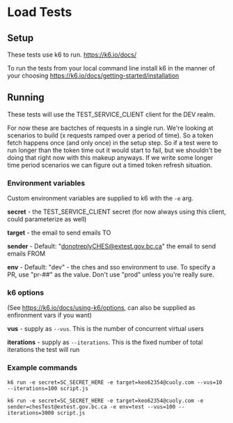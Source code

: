 # Load Tests

## Setup

These tests use k6 to run. <https://k6.io/docs/>

To run the tests from your local command line install
k6 in the manner of your choosing
<https://k6.io/docs/getting-started/installation>

## Running

These tests will use the TEST_SERVICE_CLIENT client for the DEV realm.

For now these are bactches of requests in a single run. We're looking at scenarios to build (x requests ramped over a period of time). So a token fetch happens once (and only once) in the setup step. So if a test were to run longer than the token time out it would start to fail, but we shouldn't be doing that right now with this makeup anyways. If we write some longer time period scenarios we can figure out a timed token refresh situation.

### Environment variables

Custom environment variables are supplied to k6 with the `-e` arg.

**secret** - the TEST_SERVICE_CLIENT secret (for now always using this client, could parameterize as well)

**target** - the email to send emails TO

**sender** - Default: "donotreplyCHES@extest.gov.bc.ca" the email to send emails FROM

**env** - Default: "dev" - the ches and sso environment to use. To specify a PR, use "pr-##" as the value. Don't use "prod" unless you're really sure.

### k6 options

(See <https://k6.io/docs/using-k6/options>, can also be supplied as enfironment vars if you want)

**vus** - supply as `--vus`. This is the number of concurrent virtual users

**iterations** - supply as `--iterations`. This is the fixed number of total iterations the test will run

### Example commands

`k6 run -e secret=SC_SECRET_HERE -e target=keo62354@cuoly.com --vus=10 --iterations=100 script.js`

`k6 run -e secret=SC_SECRET_HERE -e target=keo62354@cuoly.com -e sender=chesTest@extest.gov.bc.ca -e env=test --vus=100 --iterations=3000 script.js`

